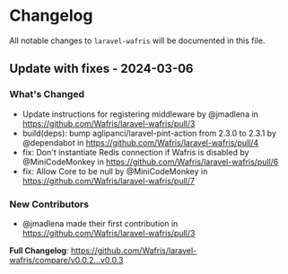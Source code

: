 # Changelog

All notable changes to `laravel-wafris` will be documented in this file.

## Update with fixes - 2024-03-06

### What's Changed

* Update instructions for registering middleware by @jmadlena in https://github.com/Wafris/laravel-wafris/pull/3
* build(deps): bump aglipanci/laravel-pint-action from 2.3.0 to 2.3.1 by @dependabot in https://github.com/Wafris/laravel-wafris/pull/4
* fix: Don't instantiate Redis connection if Wafris is disabled by @MiniCodeMonkey in https://github.com/Wafris/laravel-wafris/pull/6
* fix: Allow Core to be null by @MiniCodeMonkey in https://github.com/Wafris/laravel-wafris/pull/7

### New Contributors

* @jmadlena made their first contribution in https://github.com/Wafris/laravel-wafris/pull/3

**Full Changelog**: https://github.com/Wafris/laravel-wafris/compare/v0.0.2...v0.0.3
